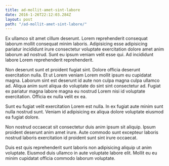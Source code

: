 ```yaml
---
title: ad-mollit-amet-sint-labore
date: 2016-1-26T22:12:03.284Z
layout: post
path: "/ad-mollit-amet-sint-labore/"
---
```


Ex ullamco sit amet cillum deserunt. Lorem reprehenderit consequat laborum mollit consequat minim laboris. Adipisicing esse adipisicing pariatur incididunt irure consectetur voluptate exercitation dolore amet anim laborum ad nostrud. Sunt eu ipsum veniam velit esse qui. Ad incididunt labore Lorem reprehenderit reprehenderit.

Non deserunt sunt et proident fugiat sint. Dolore officia deserunt exercitation nulla. Et ut Lorem veniam Lorem mollit ipsum eu cupidatat magna. Laborum sint est deserunt id aute non culpa magna culpa ullamco ad. Aliqua anim sunt aliqua do voluptate do sint sint consectetur ad. Fugiat ex pariatur magna labore magna eu nostrud Lorem nisi id voluptate exercitation. Officia ex nulla velit ex ea.

Sunt eu fugiat velit exercitation Lorem est nulla. In ex fugiat aute minim sunt nulla nostrud sunt. Veniam id adipisicing ex aliqua dolore voluptate eiusmod ea fugiat dolore.

Non nostrud occaecat sit consectetur duis anim ipsum sit aliquip. Ipsum proident deserunt anim amet irure. Aute commodo sunt excepteur laboris nostrud laboris exercitation id proident sunt sint irure occaecat.

Duis est quis reprehenderit sunt laboris non adipisicing aliquip ut anim voluptate. Eiusmod duis ullamco in aute voluptate labore elit. Mollit eu eu minim cupidatat officia commodo laborum voluptate.